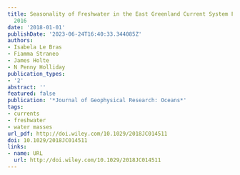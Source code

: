 ```yaml
---
title: Seasonality of Freshwater in the East Greenland Current System From 2014 to
  2016
date: '2018-01-01'
publishDate: '2023-06-24T16:40:33.344085Z'
authors:
- Isabela Le Bras
- Fiamma Straneo
- James Holte
- N Penny Holliday
publication_types:
- '2'
abstract: ''
featured: false
publication: '*Journal of Geophysical Research: Oceans*'
tags:
- currents
- freshwater
- water masses
url_pdf: http://doi.wiley.com/10.1029/2018JC014511
doi: 10.1029/2018JC014511
links:
- name: URL
  url: http://doi.wiley.com/10.1029/2018JC014511
---
```


